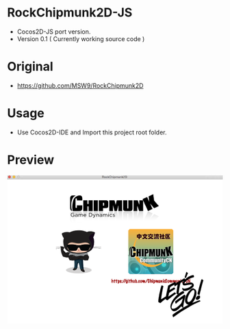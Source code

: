 RockChipmunk2D-JS
=================
- Cocos2D-JS port version.
- Version 0.1 ( Currently working source code )

# Original 
- https://github.com/MSW9/RockChipmunk2D

# Usage
- Use Cocos2D-IDE and Import this project root folder.

# Preview 
![](https://github.com/MSW9/RockChipmunk2D-JS/blob/master/snapshot/snapshot1.png)

